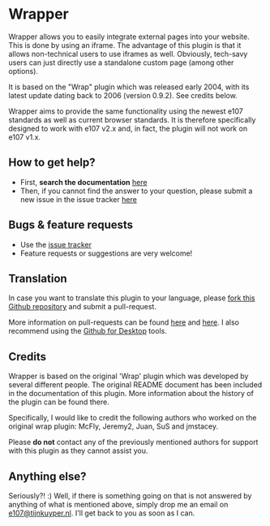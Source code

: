 # Wrapper #
Wrapper allows you to easily integrate external pages into your website. This is done by using an iframe. The advantage of this plugin is that it allows non-technical users to use iframes as well. Obviously, tech-savy users can just directly use a standalone custom page (among other options).

It is based on the "Wrap" plugin which was released early 2004, with its latest update dating back to 2006 (version 0.9.2). See credits below.

Wrapper aims to provide the same functionality using the newest e107 standards as well as current browser standards. It is therefore specifically designed to work with e107 v2.x and, in fact, the plugin will not work on e107 v1.x.

## How to get help? ##

* First, **search the documentation** [here](https://github.com/Moc/Wrapper/wiki)
* Then, if you cannot find the answer to your question, please submit a new issue in the issue tracker [here](https://github.com/Moc/Wrapper/issues)

## Bugs &  feature requests ##
* Use the [issue tracker](https://github.com/Moc/Wrapper/issues)
* Feature requests or suggestions are very welcome!

## Translation ##
In case you want to translate this plugin to your language, please [fork this Github repository](https://help.github.com/articles/fork-a-repo) and submit a pull-request.

More information on pull-requests can be found [here](https://help.github.com/articles/using-pull-requests) and [here](http://guides.github.com/overviews/flow/).
I also recommend using the [Github for Desktop](https://desktop.github.com/) tools.

## Credits ##
Wrapper is based on the original 'Wrap' plugin which was developed by several different people. The original README document has been included in the documentation of this plugin. More information about the history of the plugin can be found there.

Specifically, I would like to credit the following authors who worked on the original wrap plugin: McFly, Jeremy2, Juan, SuS and jmstacey.

Please **do not** contact any of the previously mentioned authors for support with this plugin as they cannot assist you.

## Anything else? ##
Seriously?! :) Well, if there is something going on that is not answered by anything of what is mentioned above, simply drop me an email on e107@tijnkuyper.nl. I'll get back to you as soon as I can.
